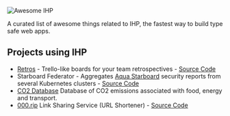 ![Awesome IHP](https://ihp.digitallyinduced.com/ihp.svg)

A curated list of awesome things related to IHP, the fastest way to build type safe web apps.

## Projects using IHP

- [Retros](https://retros.ihpapp.com) - Trello-like boards for your team retrospectives - [Source Code](https://github.com/rametta/retros)
- Starboard Federator - Aggregates [Aqua Starboard](https://aquasecurity.github.io/starboard/) security reports from several Kubernetes clusters - [Source Code](https://github.com/VoodooTeam/starboard-federator)
- [CO2 Database](https://co2db.ihpapp.com/) Database of CO2 emissions associated with food, energy and transport.
- [000.rip](https://000.rip/) Link Sharing Service (URL Shortener) - [Source Code](https://github.com/s0kil/000-rip)
